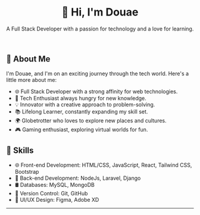 
<div align="center">
  <h1>👋 Hi, I'm Douae </h1>
  <p>A Full Stack Developer with a passion for technology and a love for learning.</p>
</div>

<br>

## 🚀 **About Me**

I'm Douae, and I'm on an exciting journey through the tech world. Here's a little more about me:

- 🌐 Full Stack Developer with a strong affinity for web technologies.
- 🌱 Tech Enthusiast always hungry for new knowledge.
- 💡 Innovator with a creative approach to problem-solving.
- 📚 Lifelong Learner, constantly expanding my skill set.
- 🌍 Globetrotter who loves to explore new places and cultures.
- 🎮 Gaming enthusiast, exploring virtual worlds for fun.


## 💼 Skills

- 🌐 Front-end Development: HTML/CSS, JavaScript, React, Tailwind CSS, Bootstrap
- 🚀 Back-end Development: NodeJs, Laravel, Django
- 🛢️ Databases: MySQL, MongoDB
- 📁 Version Control: Git, GitHub
- 🎨 UI/UX Design: Figma, Adobe XD

---
